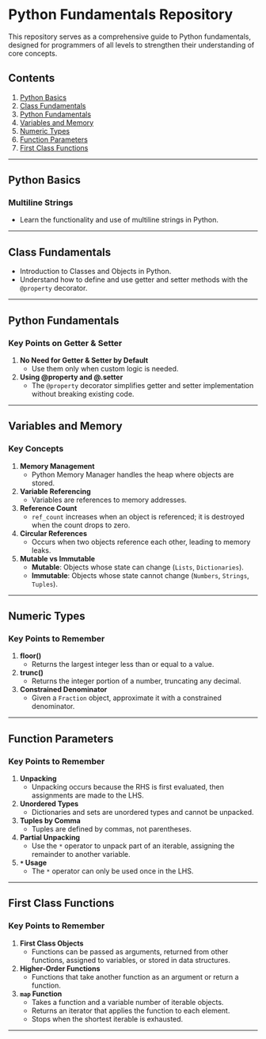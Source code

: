 # Python Fundamentals Repository

This repository serves as a comprehensive guide to Python fundamentals, designed for programmers of all levels to strengthen their understanding of core concepts.

## Contents
1. [Python Basics](#python-basics)
2. [Class Fundamentals](#class-fundamentals)
3. [Python Fundamentals](#python-fundamentals)
4. [Variables and Memory](#variables-and-memory)
5. [Numeric Types](#numeric-types)
6. [Function Parameters](#function-parameters)
7. [First Class Functions](#first-class-functions)

---

## Python Basics

### Multiline Strings
- Learn the functionality and use of multiline strings in Python.

---

## Class Fundamentals

- Introduction to Classes and Objects in Python.
- Understand how to define and use getter and setter methods with the `@property` decorator.

---

## Python Fundamentals

### Key Points on Getter & Setter
1. **No Need for Getter & Setter by Default**
   - Use them only when custom logic is needed.
2. **Using @property and @<value>.setter**
   - The `@property` decorator simplifies getter and setter implementation without breaking existing code.

---

## Variables and Memory

### Key Concepts
1. **Memory Management**
   - Python Memory Manager handles the heap where objects are stored.
2. **Variable Referencing**
   - Variables are references to memory addresses.
3. **Reference Count**
   - `ref_count` increases when an object is referenced; it is destroyed when the count drops to zero.
4. **Circular References**
   - Occurs when two objects reference each other, leading to memory leaks.
5. **Mutable vs Immutable**
   - **Mutable**: Objects whose state can change (`Lists`, `Dictionaries`).
   - **Immutable**: Objects whose state cannot change (`Numbers`, `Strings`, `Tuples`).

---

## Numeric Types

### Key Points to Remember
1. **floor()**
   - Returns the largest integer less than or equal to a value.
2. **trunc()**
   - Returns the integer portion of a number, truncating any decimal.
3. **Constrained Denominator**
   - Given a `Fraction` object, approximate it with a constrained denominator.

---

## Function Parameters

### Key Points to Remember
1. **Unpacking**
   - Unpacking occurs because the RHS is first evaluated, then assignments are made to the LHS.
2. **Unordered Types**
   - Dictionaries and sets are unordered types and cannot be unpacked.
3. **Tuples by Comma**
   - Tuples are defined by commas, not parentheses.
4. **Partial Unpacking**
   - Use the `*` operator to unpack part of an iterable, assigning the remainder to another variable.
5. **`*` Usage**
   - The `*` operator can only be used once in the LHS.

---

## First Class Functions

### Key Points to Remember
1. **First Class Objects**
   - Functions can be passed as arguments, returned from other functions, assigned to variables, or stored in data structures.
2. **Higher-Order Functions**
   - Functions that take another function as an argument or return a function.
3. **`map` Function**
   - Takes a function and a variable number of iterable objects.
   - Returns an iterator that applies the function to each element.
   - Stops when the shortest iterable is exhausted.

---
